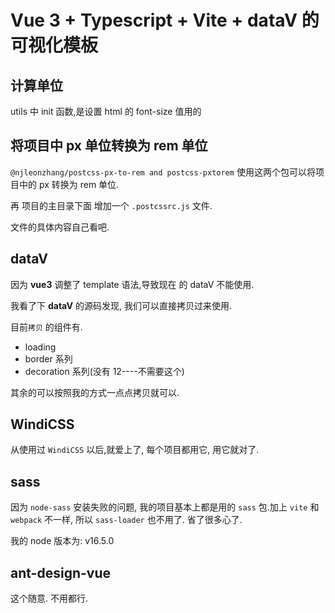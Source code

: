 <!--
 * @Author: your name
 * @Date: 2022-01-05 16:24:42
 * @LastEditTime: 2022-01-06 15:58:57
 * @LastEditors: Please set LastEditors
 * @Description: 打开koroFileHeader查看配置 进行设置: https://github.com/OBKoro1/koro1FileHeader/wiki/%E9%85%8D%E7%BD%AE
-->

# Vue 3 + Typescript + Vite + dataV 的可视化模板

## 计算单位

utils 中 init 函数,是设置 html 的 font-size 值用的

## 将项目中 px 单位转换为 rem 单位

`@njleonzhang/postcss-px-to-rem and postcss-pxtorem` 使用这两个包可以将项目中的 px 转换为 rem 单位.

再 项目的主目录下面 增加一个 `.postcssrc.js` 文件.

文件的具体内容自己看吧.

## dataV

因为 **vue3**  调整了 template 语法,导致现在 的 dataV 不能使用.

我看了下 **dataV** 的源码发现, 我们可以直接拷贝过来使用.

目前`拷贝` 的组件有. 

- loading
- border 系列
- decoration 系列(没有 12----不需要这个)

其余的可以按照我的方式一点点拷贝就可以.

## WindiCSS

从使用过 `WindiCSS` 以后,就爱上了, 每个项目都用它, 用它就对了.

## sass

因为 `node-sass` 安装失败的问题, 我的项目基本上都是用的 `sass` 包.加上 `vite` 和 `webpack` 不一样, 所以 `sass-loader` 也不用了. 省了很多心了.

我的 node 版本为: v16.5.0

## ant-design-vue

这个随意. 不用都行.